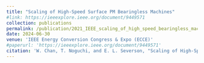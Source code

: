 ```yaml
---
title: "Scaling of High-Speed Surface PM Bearingless Machines"
#link: https://ieeexplore.ieee.org/document/9449571
collection: publications
permalink: /publication/2021_IEEE_scaling_of_high_speed_bearingless_machine
date: 2024-06-30
venue: 'IEEE Energy Conversion Congress & Expo (ECCE)'
#paperurl: 'https://ieeexplore.ieee.org/document/9449571'
citation: 'W. Chan, T. Noguchi, and E. L. Severson, "Scaling of High-Speed Surface PM Bearingless Machines" 2024 IEEE Energy Conversion Congress & Expo (ECCE), Phoenix, AZ, USA, 2024'
---
```

